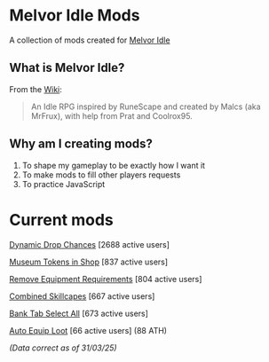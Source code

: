 # Melvor Idle Mods
A collection of mods created for [Melvor Idle](https://melvoridle.com/)

## What is Melvor Idle?
From the [Wiki](https://wiki.melvoridle.com/w/Main_Page):
>An Idle RPG inspired by RuneScape and created by Malcs (aka MrFrux), with help from Prat and Coolrox95.

## Why am I creating mods?
1. To shape my gameplay to be exactly how I want it
2. To make mods to fill other players requests
3. To practice JavaScript

# Current mods
[Dynamic Drop Chances](https://mod.io/g/melvoridle/m/dynamic-drop-chances)
[2688 active users]

[Museum Tokens in Shop](https://mod.io/g/melvoridle/m/museum-tokens-in-shop)
[837 active users]

[Remove Equipment Requirements](https://mod.io/g/melvoridle/m/remove-equipment-requirements)
[804 active users]

[Combined Skillcapes](https://mod.io/g/melvoridle/m/combined-skillcapes)
[667 active users]

[Bank Tab Select All](https://mod.io/g/melvoridle/m/bank-tab-select-all)
[673 active users]

[Auto Equip Loot](https://mod.io/g/melvoridle/m/auto-equip-loot)
[66 active users] (88 ATH)

*(Data correct as of 31/03/25)*
